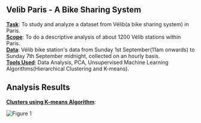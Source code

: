 ## Velib Paris - A Bike Sharing System<br/>

<ins>**Task**</ins>: To study and analyze a dataset from Vélib(a bike sharing system) in Paris.<br/>
<ins>**Scope**</ins>: To do a descriptive analysis of about 1200 Vélib stations within Paris.<br/>
<ins>**Data**</ins>: Vélib bike station's data from Sunday 1st September(11am onwards) to Sunday 7th September midnight, collected on an hourly basis.<br/>
<ins>**Tools Used**</ins>: Data Analysis, PCA, Unsupervised Machine Learning Algorithms(Hierarchical Clustering and K-means).<br/>

## Analysis Results<br/>

<ins>**Clusters using K-means Algorithm**</ins>:

![Figure 1](https://github.com/NiteshDabas/Statistics-and-Machine-Learning/blob/readme/Velib_Paris_A-Bike-Sharing-System/Station-Clusters/Station_clusters_from_K-means_clustering_method.png)
